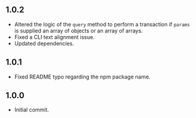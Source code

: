 ## 1.0.2

- Altered the logic of the `query` method to perform a transaction if `params` is supplied an array of objects or an array of arrays.
- Fixed a CLI text alignment issue.
- Updated dependencies.

## 1.0.1

- Fixed README typo regarding the npm package name.

## 1.0.0

- Initial commit.
